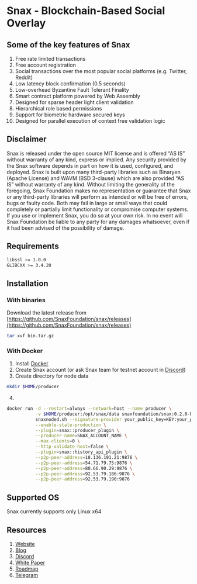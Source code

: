 # Snax - Blockchain-Based Social Overlay

## Some of the key features of Snax

1. Free rate limited transactions
2. Free account registration
3. Social transactions over the most popular social platforms (e.g. Twitter, Reddit)
4. Low latency block confirmation (0.5 seconds)
5. Low-overhead Byzantine Fault Tolerant Finality
6. Smart contract platform powered by Web Assembly
7. Designed for sparse header light client validation
8. Hierarchical role based permissions
9. Support for biometric hardware secured keys
10. Designed for parallel execution of context free validation logic

## Disclaimer
Snax is released under the open source MIT license and is offered “AS IS” without warranty of any kind, express or implied. Any security provided by the Snax software depends in part on how it is used, configured, and deployed. Snax is built upon many third-party libraries such as Binaryen (Apache License) and WAVM  (BSD 3-clause) which are also provided “AS IS” without warranty of any kind. Without limiting the generality of the foregoing, Snax Foundation makes no representation or guarantee that Snax or any third-party libraries will perform as intended or will be free of errors, bugs or faulty code. Both may fail in large or small ways that could completely or partially limit functionality or compromise computer systems. If you use or implement Snax, you do so at your own risk. In no event will Snax Foundation be liable to any party for any damages whatsoever, even if it had been advised of the possibility of damage.  

## Requirements

```sh
libssl >= 1.0.0
GLIBCXX >= 3.4.20
```

## Installation

### With binaries

Download the latest release from [https://github.com/SnaxFoundation/snax/releases](https://github.com/SnaxFoundation/snax/releases)

```sh
tar xvf bin.tar.gz
```

### With Docker

1. Install [Docker](https://docs.docker.com/install)
2. Create Snax account (or ask Snax team for testnet account in [Discord](https://discord.gg/qygxJAZ))
3. Create directory for node data 
```sh
mkdir $HOME/producer
```
4.
```sh
docker run -d --restart=always --network=host --name producer \
           -v $HOME/producer:/opt/snax/data snaxfoundation/snax:0.2.0-beta-4 \
           snaxnoded.sh --signature-provider your_public_key=KEY:your_private_key \
           --enable-stale-production \
           --plugin=snax::producer_plugin \
           --producer-name=SNAX_ACCOUNT_NAME \
           --max-clients=0 \
           --http-validate-host=false \
           --plugin=snax::history_api_plugin \
           --p2p-peer-address=18.136.191.21:9876 \
           --p2p-peer-address=54.71.79.75:9876 \
           --p2p-peer-address=80.66.90.29:9876 \
           --p2p-peer-address=92.53.79.186:9876 \
           --p2p-peer-address=92.53.79.190:9876
```

## Supported OS

Snax currently supports only Linux x64

## Resources
1. [Website](https://snax.one)
2. [Blog](https://medium.com/@snax)
3. [Discord](https://discord.gg/qygxJAZ)
4. [White Paper](https://snax.one/whitepaper.pdf)
5. [Roadmap](https://snax.one/roadmap)
6. [Telegram](https://t.me/snaxone)
